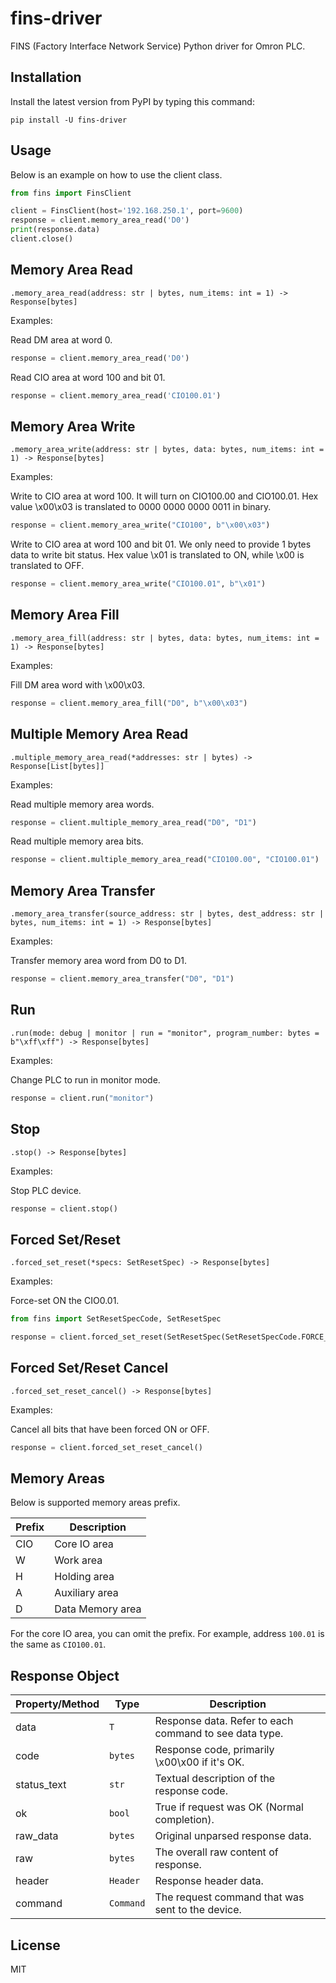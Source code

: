 # fins-driver

FINS (Factory Interface Network Service) Python driver for Omron PLC.

## Installation

Install the latest version from PyPI by typing this command:

    pip install -U fins-driver

## Usage

Below is an example on how to use the client class.

```python
from fins import FinsClient

client = FinsClient(host='192.168.250.1', port=9600)
response = client.memory_area_read('D0')
print(response.data)
client.close()
```

## Memory Area Read

`.memory_area_read(address: str | bytes, num_items: int = 1) -> Response[bytes]`

Examples:

Read DM area at word 0.

```python
response = client.memory_area_read('D0')
```

Read CIO area at word 100 and bit 01.

```python
response = client.memory_area_read('CIO100.01')
```

## Memory Area Write

`.memory_area_write(address: str | bytes, data: bytes, num_items: int = 1) -> Response[bytes]`

Examples:

Write to CIO area at word 100. It will turn on CIO100.00 and CIO100.01. Hex
value \x00\x03 is translated to 0000 0000 0000 0011 in binary.

```python
response = client.memory_area_write("CIO100", b"\x00\x03")
```

Write to CIO area at word 100 and bit 01. We only need to provide 1 bytes data
to write bit status. Hex value \x01 is translated to ON, while \x00 is
translated to OFF.

```python
response = client.memory_area_write("CIO100.01", b"\x01")
```

## Memory Area Fill

`.memory_area_fill(address: str | bytes, data: bytes, num_items: int = 1) -> Response[bytes]`

Examples:

Fill DM area word with \x00\x03.

```python
response = client.memory_area_fill("D0", b"\x00\x03")
```

## Multiple Memory Area Read

`.multiple_memory_area_read(*addresses: str | bytes) -> Response[List[bytes]]`

Examples:

Read multiple memory area words.

```python
response = client.multiple_memory_area_read("D0", "D1")
```

Read multiple memory area bits.

```python
response = client.multiple_memory_area_read("CIO100.00", "CIO100.01")
```

## Memory Area Transfer

`.memory_area_transfer(source_address: str | bytes, dest_address: str | bytes, num_items: int = 1) -> Response[bytes]`

Examples:

Transfer memory area word from D0 to D1.

```python
response = client.memory_area_transfer("D0", "D1")
```

## Run

`.run(mode: debug | monitor | run = "monitor", program_number: bytes = b"\xff\xff") -> Response[bytes]`

Examples:

Change PLC to run in monitor mode.

```python
response = client.run("monitor")
```

## Stop

`.stop() -> Response[bytes]`

Examples:

Stop PLC device.

```python
response = client.stop()
```

## Forced Set/Reset

`.forced_set_reset(*specs: SetResetSpec) -> Response[bytes]`

Examples:

Force-set ON the CIO0.01.

```python
from fins import SetResetSpecCode, SetResetSpec

response = client.forced_set_reset(SetResetSpec(SetResetSpecCode.FORCE_SET, "CIO0.01"))
```

## Forced Set/Reset Cancel

`.forced_set_reset_cancel() -> Response[bytes]`

Examples:

Cancel all bits that have been forced ON or OFF.

```python
response = client.forced_set_reset_cancel()
```

## Memory Areas

Below is supported memory areas prefix.

| Prefix |   Description    |
| ------ | ---------------- |
| CIO    | Core IO area     |
| W      | Work area        |
| H      | Holding area     |
| A      | Auxiliary area   |
| D      | Data Memory area |

For the core IO area, you can omit the prefix. For example, address `100.01` is
the same as `CIO100.01`.

## Response Object

| Property/Method |   Type    |                      Description                       |
| --------------- | --------- | ------------------------------------------------------ |
| data            | `T`       | Response data. Refer to each command to see data type. |
| code            | `bytes`   | Response code, primarily \x00\x00 if it's OK.          |
| status_text     | `str`     | Textual description of the response code.              |
| ok              | `bool`    | True if request was OK (Normal completion).            |
| raw_data        | `bytes`   | Original unparsed response data.                       |
| raw             | `bytes`   | The overall raw content of response.                   |
| header          | `Header`  | Response header data.                                  |
| command         | `Command` | The request command that was sent to the device.       |

## License

MIT
